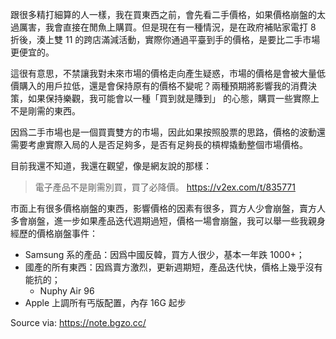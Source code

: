 跟很多精打細算的人一樣，我在買東西之前，會先看二手價格，如果價格崩盤的太過厲害，我會直接在閒魚上購買。但是現在有一種情況，是在政府補貼家電打 8 折後，湊上雙 11 的跨店滿減活動，實際你通過平臺到手的價格，是要比二手市場更便宜的。

這很有意思，不禁讓我對未來市場的價格走向產生疑惑，市場的價格是會被大量低價購入的用戶拉低，還是會保持原有的價格不變呢？兩種預期將影響我的消費決策，如果保持樂觀，我可能會以一種「買到就是賺到」 的心態，購買一些實際上不是剛需的東西。

因爲二手市場也是一個買賣雙方的市場，因此如果按照股票的思路，價格的波動還需要考慮實際入局的人是否足夠多，是否有足夠長的槓桿撬動整個市場價格。

目前我還不知道，我還在觀望，像是網友說的那樣：

> 電子產品不是剛需別買，買了必降價。
  https://v2ex.com/t/835771

市面上有很多價格崩盤的東西，影響價格的因素有很多，買方人少會崩盤，賣方人多會崩盤，進一步如果產品迭代週期過短，價格一場會崩盤，我可以舉一些我親身經歷的價格崩盤事件：

  - Samsung 系的產品：因爲中國反韓，買方人很少，基本一年跌 1000+；
  - 國產的所有東西：因爲賣方激烈，更新週期短，產品迭代快，價格上幾乎沒有能抗的；
    - Nuphy Air 96
  - Apple 上調所有丐版配置，內存 16G 起步

Source via: https://note.bgzo.cc/